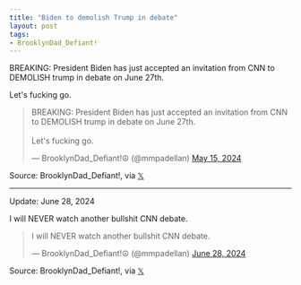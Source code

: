 ```yaml
---
title: "Biden to demolish Trump in debate"
layout: post
tags:
- BrooklynDad_Defiant!
---
```


BREAKING: President Biden has just accepted an invitation from CNN to DEMOLISH trump in debate on June 27th.

Let's fucking go.

<blockquote class="twitter-tweet"><p lang="en" dir="ltr">BREAKING: President Biden has just accepted an invitation from CNN to DEMOLISH trump in debate on June 27th.<br><br>Let&#39;s fucking go.</p>&mdash; BrooklynDad_Defiant!☮️ (@mmpadellan) <a href="https://twitter.com/mmpadellan/status/1790752030291575183?ref_src=twsrc%5Etfw">May 15, 2024</a></blockquote> <script async src="https://platform.twitter.com/widgets.js" charset="utf-8"></script>

Source: BrooklynDad_Defiant!, via [𝕏](https://x.com)

---

Update: June 28, 2024

I will NEVER watch another bullshit CNN debate.

<blockquote class="twitter-tweet"><p lang="en" dir="ltr">I will NEVER watch another bullshit CNN debate.</p>&mdash; BrooklynDad_Defiant!☮️ (@mmpadellan) <a href="https://twitter.com/mmpadellan/status/1806544985635872930?ref_src=twsrc%5Etfw">June 28, 2024</a></blockquote> <script async src="https://platform.twitter.com/widgets.js" charset="utf-8"></script>

Source: BrooklynDad_Defiant!, via [𝕏](https://x.com)
